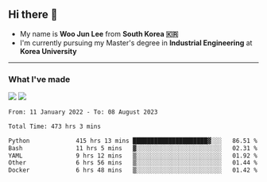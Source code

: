 ## Hi there 👋

- My name is **Woo Jun Lee** from **South Korea 🇰🇷**
- I'm currently pursuing my Master's degree in **Industrial Engineering** at **Korea University**

---

### What I've made

<a href="https://share.streamlit.io/tomtom1103/kuiai_hackathon_2022/main/JL_app.py"><img src="https://img.shields.io/badge/Journey Lee-161B22?style=for-the-badge&logo=streamlit&logoColor=FF4B4B"/></a> <a href="https://jeon-100.github.io/Dangzang/"><img src="https://img.shields.io/badge/당신을 위한 장학금, 당장!-161B22?style=for-the-badge&logo=react&logoColor=#61DAFB"/></a>

<!--START_SECTION:waka-->

```txt
From: 11 January 2022 - To: 08 August 2023

Total Time: 473 hrs 3 mins

Python             415 hrs 13 mins █████████████████████▓░░░   86.51 %
Bash               11 hrs 5 mins   ▓░░░░░░░░░░░░░░░░░░░░░░░░   02.31 %
YAML               9 hrs 12 mins   ▒░░░░░░░░░░░░░░░░░░░░░░░░   01.92 %
Other              6 hrs 56 mins   ▒░░░░░░░░░░░░░░░░░░░░░░░░   01.44 %
Docker             6 hrs 48 mins   ▒░░░░░░░░░░░░░░░░░░░░░░░░   01.42 %
```

<!--END_SECTION:waka-->
